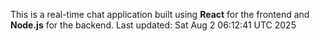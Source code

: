 This is a real-time chat application built using **React** for the frontend and **Node.js** for the backend.
Last updated: Sat Aug  2 06:12:41 UTC 2025
